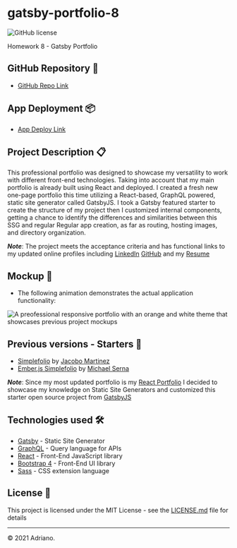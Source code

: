 # gatsby-portfolio-8
![GitHub license](https://img.shields.io/badge/license-MIT-green.svg)

Homework 8 - Gatsby Portfolio

## GitHub Repository 🚀

- [GitHub Repo Link](https://github.com/AdrianoArmen/gatsby-portfolio-8)

## App Deployment 📦

- [App Deploy Link](https://practical-varahamihira-e80f63.netlify.app/)

## Project Description 📋

This professional portfolio was designed to showcase my versatility to work with different front-end technologies. Taking into account that my main portfolio is already built using React and deployed. I created a fresh new one-page portfolio this time utilizing a React-based, GraphQL powered, static site generator called GatsbyJS. I took a Gatsby featured starter to create the structure of my project then I customized internal components, getting a chance to identify the differences and similarities between this SSG and regular Regular app creation, as far as routing, hosting images, and directory organization.

**_Note_**: The project meets the acceptance criteria and has functional links to my updated online profiles including [LinkedIn](https://www.linkedin.com/in/adriano-armendaris/) [GitHub](https://github.com/AdrianoArmen) and my [Resume](https://drive.google.com/file/d/1kg6Mfy4G0UMV_z7aZ_5ic8V4bVmhDpul/view?usp=sharing)

## Mockup 🔧

- The following animation demonstrates the actual application functionality:

![A preofessional responsive portfolio with an orange and white theme that showcases previous project mockups](./readmeimg/appfunctionality.gif)

## Previous versions - Starters 👥

- [Simplefolio](https://github.com/cobidev/simplefolio) by [Jacobo Martinez](https://github.com/cobidev)
- [Ember.js Simplefolio](https://github.com/sernadesigns/simplefolio-ember) by [Michael Serna](https://www.gatsbyjs.com/)

**_Note_**: Since my most updated portfolio is my [React Portfolio](https://determined-volhard-b649b0.netlify.app/) I decided to showcase my knowledge on Static Site Generators and customized this starter open source project from [GatsbyJS](https://determined-volhard-b649b0.netlify.app/)

## Technologies used 🛠️

- [Gatsby](https://www.gatsbyjs.org/) - Static Site Generator
- [GraphQL](https://graphql.org/) - Query language for APIs
- [React](https://es.reactjs.org/) - Front-End JavaScript library
- [Bootstrap 4](https://getbootstrap.com/docs/4.3/getting-started/introduction/) - Front-End UI library
- [Sass](https://sass-lang.com/documentation) - CSS extension language

## License 📄

This project is licensed under the MIT License - see the [LICENSE.md](LICENSE.md) file for details

---

© 2021 Adriano.
